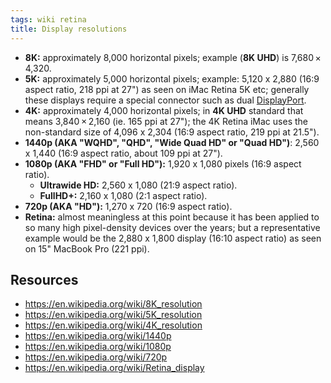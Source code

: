 ```yaml
---
tags: wiki retina
title: Display resolutions
---
```


-   **8K:** approximately 8,000 horizontal pixels; example (**8K UHD**) is 7,680 × 4,320.
-   **5K:** approximately 5,000 horizontal pixels; example: 5,120 x 2,880 (16:9 aspect ratio, 218 ppi at 27") as seen on iMac Retina 5K etc; generally these displays require a special connector such as dual [DisplayPort](https://en.wikipedia.org/wiki/DisplayPort).
-   **4K:** approximately 4,000 horizontal pixels; in **4K UHD** standard that means 3,840 × 2,160 (ie. 165 ppi at 27"); the 4K Retina iMac uses the non-standard size of 4,096 x 2,304 (16:9 aspect ratio, 219 ppi at 21.5").
-   **1440p (AKA "WQHD", "QHD", "Wide Quad HD" or "Quad HD")**: 2,560 x 1,440 (16:9 aspect ratio, about 109 ppi at 27").
-   **1080p (AKA "FHD" or "Full HD"):** 1,920 x 1,080 pixels (16:9 aspect ratio).
    -   **Ultrawide HD:** 2,560 x 1,080 (21:9 aspect ratio).
    -   **FullHD+:** 2,160 x 1,080 (2:1 aspect ratio).
-   **720p (AKA "HD"):** 1,270 x 720 (16:9 aspect ratio).
-   **Retina:** almost meaningless at this point because it has been applied to so many high pixel-density devices over the years; but a representative example would be the 2,880 x 1,800 display (16:10 aspect ratio) as seen on 15" MacBook Pro (221 ppi).

## Resources

-   https://en.wikipedia.org/wiki/8K_resolution
-   https://en.wikipedia.org/wiki/5K_resolution
-   https://en.wikipedia.org/wiki/4K_resolution
-   https://en.wikipedia.org/wiki/1440p
-   https://en.wikipedia.org/wiki/1080p
-   https://en.wikipedia.org/wiki/720p
-   https://en.wikipedia.org/wiki/Retina_display
